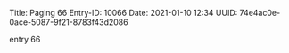 Title: Paging 66
Entry-ID: 10066
Date: 2021-01-10 12:34
UUID: 74e4ac0e-0ace-5087-9f21-8783f43d2086

entry 66
